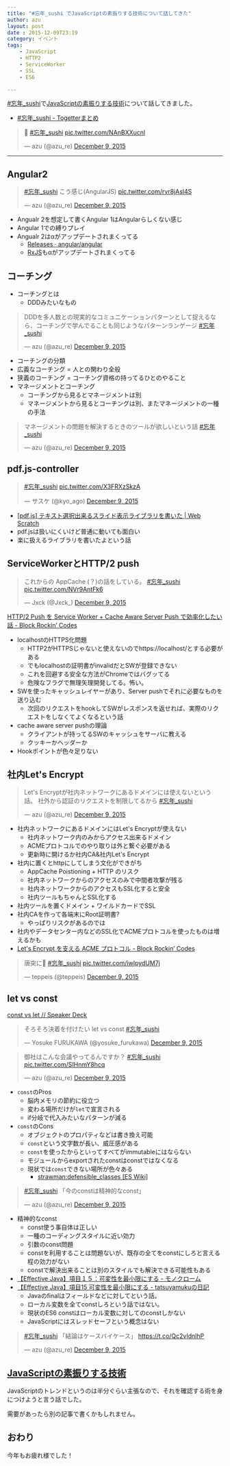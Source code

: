 ```yaml
---
title: "#忘年_sushi でJavaScriptの素振りする技術について話してきた"
author: azu
layout: post
date : 2015-12-09T23:19
category: イベント
tags:
    - JavaScript
    - HTTP2
    - ServiceWorker
    - SSL
    - ES6

---
```


[#忘年_sushi](https://twitter.com/search?q=%23%E5%BF%98%E5%B9%B4_sushi "#忘年_sushi")で[JavaScriptの素振りする技術](https://azu.github.io//slide/2015/year-end/javascript-swing.html "JavaScriptの素振りする技術")について話してきました。

- [#忘年_sushi - Togetterまとめ](http://togetter.com/li/910679 "#忘年_sushi - Togetterまとめ")

<blockquote class="twitter-tweet" lang="en"><p lang="und" dir="ltr">🍣 <a href="https://twitter.com/hashtag/%E5%BF%98%E5%B9%B4_sushi?src=hash">#忘年_sushi</a> <a href="https://t.co/NAnBXXucnl">pic.twitter.com/NAnBXXucnl</a></p>&mdash; azu (@azu_re) <a href="https://twitter.com/azu_re/status/674538717093085184">December 9, 2015</a></blockquote>
<script async src="//platform.twitter.com/widgets.js" charset="utf-8"></script>

----

## Angular2

<blockquote class="twitter-tweet" lang="en"><p lang="ja" dir="ltr"><a href="https://twitter.com/hashtag/%E5%BF%98%E5%B9%B4_sushi?src=hash">#忘年_sushi</a> こう感じ(AngularJS) <a href="https://t.co/rvr8jAsl4S">pic.twitter.com/rvr8jAsl4S</a></p>&mdash; azu (@azu_re) <a href="https://twitter.com/azu_re/status/674535461642104832">December 9, 2015</a></blockquote>
<script async src="//platform.twitter.com/widgets.js" charset="utf-8"></script>

- Angualr 2を想定して書くAngular 1はAngularらしくない感じ
- Angular 1での縛りプレイ
- Angualr 2はαがアップデートされまくってる
	- [Releases · angular/angular](https://github.com/angular/angular/releases "Releases · angular/angular")
	- [RxJS](https://github.com/ReactiveX/RxJS/releases "RxJS")もαがアップデートされまくってる


## コーチング

- コーチングとは
	- DDDみたいなもの

<blockquote class="twitter-tweet" lang="en"><p lang="ja" dir="ltr">DDDを多人数との現実的なコミュニケーションパターンとして捉えるなら、コーチングで学んでることも同じようなパターンランゲージ&#10; <a href="https://twitter.com/hashtag/%E5%BF%98%E5%B9%B4_sushi?src=hash">#忘年_sushi</a></p>&mdash; azu (@azu_re) <a href="https://twitter.com/azu_re/status/674537699605262336">December 9, 2015</a></blockquote>
<script async src="//platform.twitter.com/widgets.js" charset="utf-8"></script>


- コーチングの分類
- 広義なコーチング = 人との関わり全般
- 狭義のコーチング = コーチング資格の持ってるひとのやること
- マネージメントとコーチング
	- コーチングから見るとマネージメントは別
	- マネージメントから見るとコーチングは別、またマネージメントの一種の手法

<blockquote class="twitter-tweet" lang="en"><p lang="ja" dir="ltr">マネージメントの問題を解決するときのツールが欲しいという話 <a href="https://twitter.com/hashtag/%E5%BF%98%E5%B9%B4_sushi?src=hash">#忘年_sushi</a></p>&mdash; azu (@azu_re) <a href="https://twitter.com/azu_re/status/674541071724994560">December 9, 2015</a></blockquote>
<script async src="//platform.twitter.com/widgets.js" charset="utf-8"></script>

## pdf.js-controller

<blockquote class="twitter-tweet" lang="en"><p lang="und" dir="ltr"><a href="https://twitter.com/hashtag/%E5%BF%98%E5%B9%B4_sushi?src=hash">#忘年_sushi</a> <a href="https://t.co/X3FRXzSkzA">pic.twitter.com/X3FRXzSkzA</a></p>&mdash; サスケ (@kyo_ago) <a href="https://twitter.com/kyo_ago/status/674541370808270848">December 9, 2015</a></blockquote>
<script async src="//platform.twitter.com/widgets.js" charset="utf-8"></script>


- [[pdf.js] テキスト選択出来るスライド表示ライブラリを書いた | Web Scratch](https://efcl.info/2015/12/07/pdf.js-controller/ "[pdf.js] テキスト選択出来るスライド表示ライブラリを書いた | Web Scratch")
- pdf.jsは扱いにくいけど普通に動いても面白い
- 楽に扱えるライブラリを書いたよという話

## ServiceWorkerとHTTP/2 push

<blockquote class="twitter-tweet" lang="en"><p lang="ja" dir="ltr">これからの AppCache (？)の話をしている。 <a href="https://twitter.com/hashtag/%E5%BF%98%E5%B9%B4_sushi?src=hash">#忘年_sushi</a> <a href="https://t.co/NVr9AntFk6">pic.twitter.com/NVr9AntFk6</a></p>&mdash; Jxck (@Jxck_) <a href="https://twitter.com/Jxck_/status/674553985764737024">December 9, 2015</a></blockquote>
<script async src="//platform.twitter.com/widgets.js" charset="utf-8"></script>

[HTTP/2 Push を Service Worker + Cache Aware Server Push で効率化したい話 - Block Rockin’ Codes](http://jxck.hatenablog.com/entry/service-worker-casper "HTTP/2 Push を Service Worker + Cache Aware Server Push で効率化したい話 - Block Rockin’ Codes")

- localhostのHTTPS化問題
	- HTTP2がHTTPSじゃないと使えないのでhttps://localhost/とする必要がある
	- でもlocalhostの証明書がinvalidだとSWが登録できない
	- これを回避する安全な方法がChromeではバグッてる
	- 危険なフラグで無理矢理開発してる。怖い。
- SWを使ったキャッシュレイヤーがあり、Server pushでそれに必要なものを送り込む
	- 次回のリクエストをhookしてSWがレスポンスを返せれば、実際のリクエストをしなくてよくなるという話
- cache aware server pushの理論
	- クライアントが持ってるSWのキャッシュをサーバに教える
	- クッキーかヘッダーか
- Hookポイントが色々足りない

## 社内Let's Encrypt

<blockquote class="twitter-tweet" lang="en"><p lang="ja" dir="ltr">Let&#39;s Encryptが社内ネットワークにあるドメインには使えないという話。&#10;社外から認証のリクエストを制限してるから <a href="https://twitter.com/hashtag/%E5%BF%98%E5%B9%B4_sushi?src=hash">#忘年_sushi</a></p>&mdash; azu (@azu_re) <a href="https://twitter.com/azu_re/status/674554358290255872">December 9, 2015</a></blockquote>
<script async src="//platform.twitter.com/widgets.js" charset="utf-8"></script>

- 社内ネットワークにあるドメインにはLet's Encryptが使えない
	- 社内ネットワーク内のみからアクセス出来るドメイン
	- ACMEプロトコルでのやり取りは外と繋ぐ必要がある
	- 更新時に開けるか社内CA&社内Let's Encrypt
- 社内に置くとhttpにしてしまう文化ができがち
	- AppCache Poistioning + HTTP のリスク
	- 社内ネットワークからのアクセスのみで中間者攻撃が残る
	- 社内ネットワークからのアクセスもSSL化すると安全
	- 社内ツールもちゃんとSSL化する
- 社内ツールを置くドメイン + ワイルドカードでSSL
- 社内CAを作って各端末にRoot証明書?
	- やっぱりリスクがあるのでは
- 社内やデータセンター内などのSSL化でACMEプロトコルを使ったものは増えるかも
- [Let's Encrypt を支える ACME プロトコル - Block Rockin’ Codes](http://jxck.hatenablog.com/entry/letsencrypt-acme "Let&#39;s Encrypt を支える ACME プロトコル - Block Rockin’ Codes")


<blockquote class="twitter-tweet" lang="en"><p lang="ja" dir="ltr">唐突に🍣 <a href="https://twitter.com/hashtag/%E5%BF%98%E5%B9%B4_sushi?src=hash">#忘年_sushi</a> <a href="https://t.co/iwIpydUM7j">pic.twitter.com/iwIpydUM7j</a></p>&mdash; teppeis (@teppeis) <a href="https://twitter.com/teppeis/status/674571307334275076">December 9, 2015</a></blockquote>
<script async src="//platform.twitter.com/widgets.js" charset="utf-8"></script>

## let vs const 


[const vs let // Speaker Deck](https://speakerdeck.com/yosuke_furukawa/const-vs-let "const vs let // Speaker Deck")

<blockquote class="twitter-tweet" lang="en"><p lang="ja" dir="ltr">そろそろ決着を付けたい let vs const <a href="https://twitter.com/hashtag/%E5%BF%98%E5%B9%B4_sushi?src=hash">#忘年_sushi</a></p>&mdash; Yosuke FURUKAWA (@yosuke_furukawa) <a href="https://twitter.com/yosuke_furukawa/status/674437783772004352">December 9, 2015</a></blockquote>
<script async src="//platform.twitter.com/widgets.js" charset="utf-8"></script>

<blockquote class="twitter-tweet" lang="en"><p lang="ja" dir="ltr">御社はこんな会議やってるんですか？ <a href="https://twitter.com/hashtag/%E5%BF%98%E5%B9%B4_sushi?src=hash">#忘年_sushi</a> <a href="https://t.co/SIHnmY8hcq">pic.twitter.com/SIHnmY8hcq</a></p>&mdash; azu (@azu_re) <a href="https://twitter.com/azu_re/status/674559952023719936">December 9, 2015</a></blockquote>
<script async src="//platform.twitter.com/widgets.js" charset="utf-8"></script>

- `const`のPros
	- 脳内メモリの節約に役立つ
	- 変わる場所だけが`let`で宣言される
	- if分岐で代入みたいなパターンが減る
- `const`のCons
	- オブジェクトのプロパティなどは書き換え可能
	- `const`という文字数が長い、威圧感がある
	- `const`を使ったからといってすべてがimmutableにはならない
	- モジュールからexportされたconstはconstではなくなる
	- 現状では`const`できない場所が色々ある
		- [strawman:defensible_classes [ES Wiki]](http://wiki.ecmascript.org/doku.php?id=strawman:defensible_classes "strawman:defensible_classes [ES Wiki]")


<blockquote class="twitter-tweet" lang="en"><p lang="ja" dir="ltr"><a href="https://twitter.com/hashtag/%E5%BF%98%E5%B9%B4_sushi?src=hash">#忘年_sushi</a> 「今のconstは精神的なconst」</p>&mdash; azu (@azu_re) <a href="https://twitter.com/azu_re/status/674565236536422400">December 9, 2015</a></blockquote>
<script async src="//platform.twitter.com/widgets.js" charset="utf-8"></script>
	
		
- 精神的なconst
	- const使う事自体は正しい
	- 一種のコーディングスタイルに近い効力
	- 引数のconst問題
	- constを利用することは問題ないが、既存の全てをconstにしろと言える程の効力がない
	- constで解決出来ることは別のスタイルでも解決できる可能性もある
- [【Effective Java】項目１５：可変性を最小限にする - モノクローム](http://hjm333.hatenablog.com/entry/2015/09/15/000644)
- [【Effective Java】項目15 可変性を最小限にする - tatsuyamukuの日記](http://tatsuyamuku.hatenablog.com/entry/2015/06/20/223021)
	- Javaのfinalはフィールドなどに対してという話。
	- ローカル変数を全てconstしろという話ではない。
	- 現状のES6 constはローカル変数に対してのconstしかない
	- JavaScriptにはスレッドセーフという概念はない

<blockquote class="twitter-tweet" lang="en"><p lang="ja" dir="ltr"><a href="https://twitter.com/hashtag/%E5%BF%98%E5%B9%B4_sushi?src=hash">#忘年_sushi</a> 「結論はケースバイケース」 <a href="https://t.co/Qc2vIdnlhP">https://t.co/Qc2vIdnlhP</a></p>&mdash; azu (@azu_re) <a href="https://twitter.com/azu_re/status/674568622187020288">December 9, 2015</a></blockquote>
<script async src="//platform.twitter.com/widgets.js" charset="utf-8"></script>

## [JavaScriptの素振りする技術](https://azu.github.io//slide/2015/year-end/javascript-swing.html "JavaScriptの素振りする技術")

JavaScriptのトレンドというのは半分ぐらい主張なので、それを確認する術を身につけようと言う話でした。

需要があったら別の記事で書くかもしれません。

## おわり

今年もお疲れ様でした！
